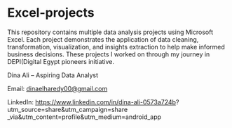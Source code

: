 # Excel-projects
This repository contains multiple data analysis projects using Microsoft Excel. 
Each project demonstrates the application of data cleaning, transformation,
visualization, and insights extraction to help make informed business decisions.
These projects I worked on through my journey in DEPI(Digital Egypt pioneers initiative.




Dina Ali – Aspiring Data Analyst

Email: dinaelharedy00@gmail.com

LinkedIn: https://www.linkedin.com/in/dina-ali-0573a724b?
utm_source=share&utm_campaign=share
_via&utm_content=profile&utm_medium=android_app
